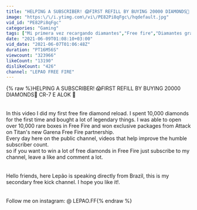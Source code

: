 ```yaml
---
title: "HELPING A SUBSCRIBER! 😱FIRST REFILL BY BUYING 20000 DIAMONDS💎 CR-7 E ALOK 🤔"
image: "https:\/\/i.ytimg.com\/vi\/PE82Pi8qFgc\/hqdefault.jpg"
vid_id: "PE82Pi8qFgc"
categories: "Gaming"
tags: ["Mi primera vez recargando diamantes","Free fire","Diamantes gratis"]
date: "2021-06-09T01:08:10+03:00"
vid_date: "2021-06-07T01:06:48Z"
duration: "PT16M56S"
viewcount: "323966"
likeCount: "13190"
dislikeCount: "426"
channel: "LEPAO FREE FIRE"
---
```

{% raw %}HELPING A SUBSCRIBER! 😱FIRST REFILL BY BUYING 20000 DIAMONDS💎 CR-7 E ALOK 🤔<br /><br /><br />In this video I did my first free fire diamond reload. I spent 10,000 diamonds for the first time and bought a lot of legendary things. I was able to open over 10,000 rare boxes in Free Fire and won exclusive packages from Attack on Titan's new Garena Free Fire partnership.<br />Every day here on the public channel, videos that help improve the humble subscriber count.<br />so if you want to win a lot of free diamonds in Free Fire just subscribe to my channel, leave a like and comment a lot.<br /><br /><br />Hello friends, here Lepão is speaking directly from Brazil, this is my secondary free kick channel. I hope you like it!.<br /><br /><br />Follow me on instagram: @ LEPAO.FF{% endraw %}
